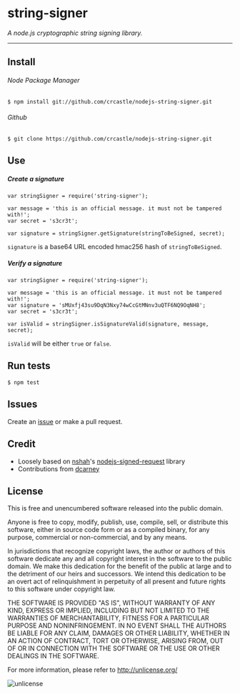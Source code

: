 # string-signer
*A node.js cryptographic string signing library.*

---

## Install
###### Node Package Manager
```
$ npm install git://github.com/crcastle/nodejs-string-signer.git
```
###### Github
```
$ git clone https://github.com/crcastle/nodejs-string-signer.git
```
## Use
##### Create a signature
```
var stringSigner = require('string-signer');

var message = 'this is an official message. it must not be tampered with!';
var secret = 's3cr3t';

var signature = stringSigner.getSignature(stringToBeSigned, secret);
```
`signature` is a base64 URL encoded hmac256 hash of `stringToBeSigned`.
##### Verify a signature
```
var stringSigner = require('string-signer');

var message = 'this is an official message. it must not be tampered with!';
var signature = 'sMUxfj43su9DqN3Nxy74wCcGtMNnv3uQTF6NQ9OqNH8';
var secret = 's3cr3t';

var isValid = stringSigner.isSignatureValid(signature, message, secret);
```
`isValid` will be either `true` or `false`.
## Run tests
```
$ npm test
```
## Issues
Create an [issue](https://github.com/crcastle/nodejs-string-signer.git) or make a pull request.
## Credit
* Loosely based on [nshah](https://github.com/nshah)'s [nodejs-signed-request](https://github.com/nshah/nodejs-signed-request) library
* Contributions from [dcarney](https://github.com/dcarney)

## License
This is free and unencumbered software released into the public domain.

Anyone is free to copy, modify, publish, use, compile, sell, or
distribute this software, either in source code form or as a compiled
binary, for any purpose, commercial or non-commercial, and by any
means.

In jurisdictions that recognize copyright laws, the author or authors of this software dedicate any and all copyright interest in the software to the public domain. We make this dedication for the benefit of the public at large and to the detriment of our heirs and successors. We intend this dedication to be an overt act of relinquishment in perpetuity of all present and future rights to this software under copyright law.

THE SOFTWARE IS PROVIDED "AS IS", WITHOUT WARRANTY OF ANY KIND, EXPRESS OR IMPLIED, INCLUDING BUT NOT LIMITED TO THE WARRANTIES OF MERCHANTABILITY, FITNESS FOR A PARTICULAR PURPOSE AND NONINFRINGEMENT. IN NO EVENT SHALL THE AUTHORS BE LIABLE FOR ANY CLAIM, DAMAGES OR OTHER LIABILITY, WHETHER IN AN ACTION OF CONTRACT, TORT OR OTHERWISE,
ARISING FROM, OUT OF OR IN CONNECTION WITH THE SOFTWARE OR THE USE OR OTHER DEALINGS IN THE SOFTWARE.

For more information, please refer to <http://unlicense.org/>

![unlicense](http://unlicense.org/pd-icon.png "unlicense")
